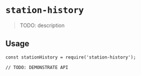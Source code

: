 # `station-history`

> TODO: description

## Usage

```
const stationHistory = require('station-history');

// TODO: DEMONSTRATE API
```
